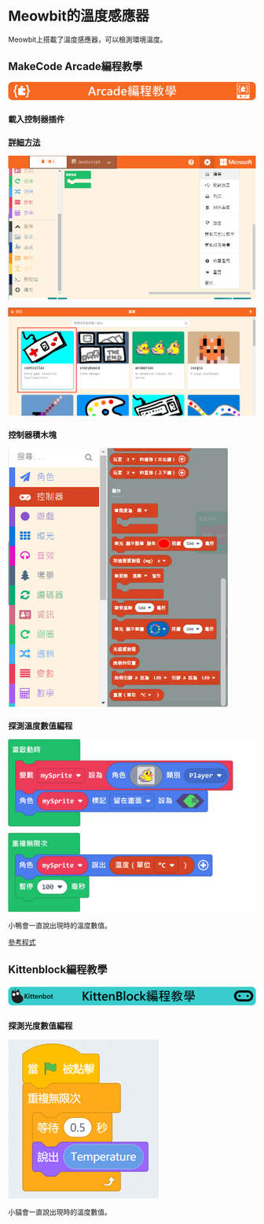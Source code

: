 # Meowbit的溫度感應器

Meowbit上搭載了溫度感應器，可以檢測環境溫度。

## MakeCode Arcade編程教學

![](./images/acbanner.png)

### 載入控制器插件

### [詳細方法](../Makecode/powerBrickMC)

![](./images/sd5.png)

![](./images/light1.png)

### 控制器積木塊

![](./images/light2.png)

### 探測溫度數值編程

![](./images/temp1.png)

小鴨會一直說出現時的溫度數值。

[參考程式](https://makecode.com/_0RVU8sirC9hM)

##  Kittenblock編程教學

![](../functional_module/PWmodules/images/kbbanner.png)

### 探測光度數值編程

![](./images/temp2.png)

小貓會一直說出現時的溫度數值。